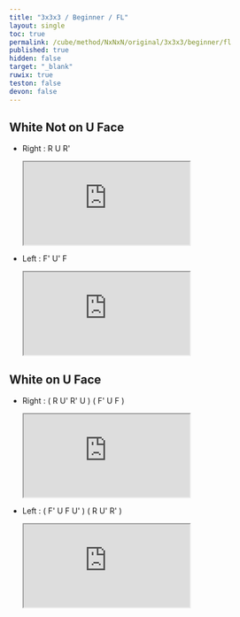 ```yaml
---
title: "3x3x3 / Beginner / FL"
layout: single
toc: true
permalink: /cube/method/NxNxN/original/3x3x3/beginner/fl
published: true
hidden: false
target: "_blank"
ruwix: true
teston: false
devon: false
---
```

<span
  id     = "cube"
  teston = "{{page.teston}}"
  devon  = "{{page.devon}}" >
</span>

<head>
  <base target = "{{page.target}}">
</head>



## White Not on U Face

- Right : R U R'

  <iframe
    src = "https://ruwix.com/widget/3d/?alg=R%20U%20R'&colored=DF%20DR%20DFR&hover=9&speed=500&flags=canvas"
  ></iframe>

- Left : F' U' F

  <iframe
    src = "https://ruwix.com/widget/3d/?alg=F'%20U'%20F&colored=DF%20DR%20DFR&hover=9&speed=500&flags=canvas"
  ></iframe>



## White on U Face

- Right : ( R U' R' U ) ( F' U F )

  <iframe
    src = "https://ruwix.com/widget/3d/?alg=R%20U'%20R'%20U%20F'%20U%20F&colored=DF%20DR%20DFR&hover=9&speed=500&flags=canvas"
  ></iframe>

- Left : ( F' U F U' ) ( R U' R' )

  <iframe
    src = "https://ruwix.com/widget/3d/?alg=F'%20U%20F%20U'%20R%20U'%20R'&colored=DF%20DR%20DFR&hover=9&speed=500&flags=canvas"
  ></iframe>
